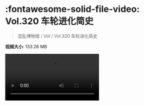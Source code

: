 # :fontawesome-solid-file-video: Vol.320 车轮进化简史

> 混乱博物馆 / Vol / Vol.320 车轮进化简史

**视频大小**: 133.26 MB

<div class="video"><video src="https://file.hsyhx.top/archive/320.mp4" controls preload>🤔 您的浏览器不支持 video 标签</video></div>
